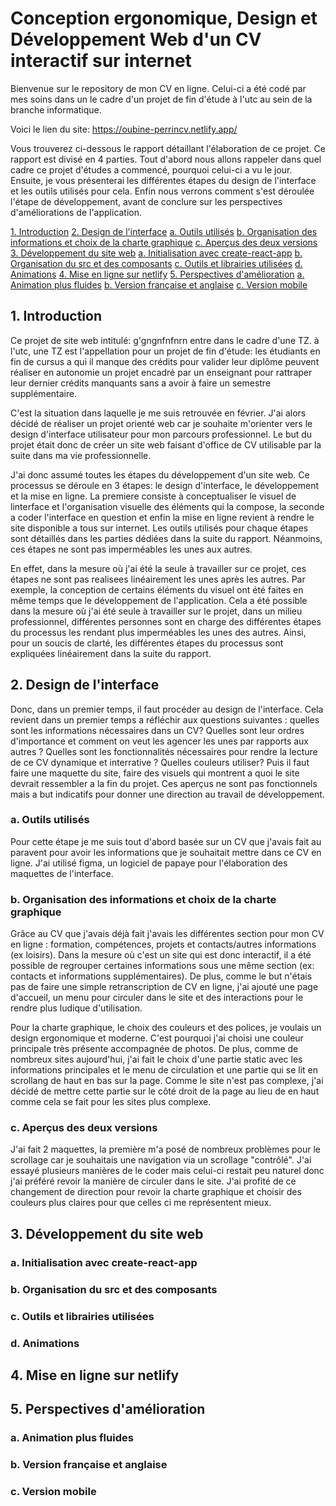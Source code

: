 # Conception ergonomique, Design et Développement Web d'un CV interactif sur internet 


Bienvenue sur le repository de mon CV en ligne. Celui-ci a été codé par mes soins dans un le cadre d'un projet de fin d'étude à l'utc au sein de la branche informatique. 

Voici le lien du site: https://oubine-perrincv.netlify.app/

Vous trouverez ci-dessous le rapport détaillant l'élaboration de ce projet. Ce rapport est divisé en 4 parties. Tout d'abord nous allons rappeler dans quel cadre ce projet d'études a commencé, pourquoi celui-ci a vu le jour. Ensuite, je vous présenterai les différentes étapes du design de l'interface et les outils utilisés pour cela.  Enfin nous verrons comment s'est déroulée l'étape de développement, avant de conclure sur les perspectives d'améliorations de l'application.

[1. Introduction](#introduction)
[2. Design de l'interface](#design)
	[a. Outils utilisés](#outils_utilisés)
	[b. Organisation des informations et choix de la charte graphique](#charte_graphique)
	[c. Aperçus des deux versions](#deux_versions)
[3. Développement du site web]("#developpement")
	[a. Initialisation avec create-react-app]("#react_app")
	[b. Organisation du src et des composants]("#organisation")
	[c. Outils et librairies utilisées]("#librairies")
	[d. Animations]("#animations")
[4. Mise en ligne sur netlify]("#mise_en_ligne")
[5. Perspectives d'amélioration]("#perspectives")
	[a. Animation plus fluides]("#animations")
	[b. Version française et anglaise]("#version_anglaise")
	[c. Version mobile]("#version_mobile")


## 1. Introduction<a id="introduction"></a>

Ce projet de site web intitulé: g'gngnfnfnrn entre dans le cadre d'une TZ. à l'utc, une TZ est l'appellation pour un projet de fin d'étude: les étudiants en fin de cursus a qui il manque des crédits pour valider leur diplôme peuvent réaliser en autonomie un projet encadré par un enseignant pour rattraper leur dernier crédits manquants sans a avoir à faire un semestre supplémentaire. 

C'est la situation dans laquelle je me suis retrouvée en février. J'ai alors décidé de réaliser un projet orienté web car je souhaite m'orienter vers le design d'interface utilisateur pour mon parcours professionnel. Le but du projet était donc de créer un site web faisant d'office de CV utilisable par la suite dans ma vie professionnelle.

J'ai donc assumé toutes les étapes du développement d'un site web. Ce processus se déroule en 3 étapes: le design d'interface, le développement et la mise en ligne. La premiere consiste à conceptualiser le visuel de linterface et l'organisation visuelle des éléments qui la compose, la seconde a coder l'interface en question et enfin la mise en ligne revient à rendre le site disponible a tous sur internet. Les outils utilisés pour chaque étapes sont détaillés dans les parties dédiées dans la suite du rapport. Néanmoins, ces étapes ne sont pas imperméables les unes aux autres. 

En effet, dans la mesure où j'ai été la seule à travailler sur ce projet, ces étapes ne sont pas realisees linéairement les unes après les autres. Par exemple, la conception de certains éléments  du visuel ont été faites en même temps que le développement de l'application. Cela a été possible dans la mesure où j'ai été seule à travailler sur le projet, dans un milieu professionnel, différentes personnes sont en charge des différentes étapes du processus les rendant plus imperméables les unes des autres. Ainsi, pour un soucis de clarté, les différentes étapes du processus sont expliquées linéairement dans la suite du rapport.

## 2. Design de l'interface<a id="design"></a>

Donc, dans un premier temps, il faut procéder au design de l'interface. Cela revient dans un premier temps a réfléchir aux questions suivantes : quelles sont les informations nécessaires dans un CV? Quelles sont leur ordres d'importance et comment on veut les agencer les unes par rapports aux autres ? Quelles sont les fonctionnalités nécessaires pour rendre la lecture de ce CV dynamique et interrative ? Quelles couleurs utiliser? Puis il faut faire une maquette du site, faire des visuels qui montrent a quoi le site devrait ressembler a la fin du projet. Ces aperçus ne sont pas fonctionnels mais a but indicatifs pour donner une direction au travail de développement. 

### a. Outils utilisés<a id="outils_utilisés"></a>

Pour cette étape je me suis tout d'abord basée sur un CV que j'avais fait au paravent pour avoir les informations que je souhaitait mettre dans ce CV en ligne. 
J'ai utilisé figma, un logiciel de papaye pour l'élaboration des maquettes de l'interface. 

### b. Organisation des informations et choix de la charte graphique<a id="charte_graphique"></a>

Grâce au CV que j'avais déjà fait j'avais les différentes section pour mon CV en ligne : formation, compétences, projets et contacts/autres informations (ex loisirs). Dans la mesure où c'est un site qui est donc interactif, il a été possible de regrouper certaines informations sous une même section (ex: contacts et informations supplémentaires). De plus, comme le but n'étais pas de faire une simple retranscription de CV en ligne, j'ai ajouté une page d'accueil, un menu pour circuler dans le site et des interactions pour le rendre plus ludique d'utilisation.

Pour la charte graphique, le choix des couleurs et des polices, je voulais un design ergonomique et moderne. C'est pourquoi j'ai choisi une couleur principale très présente accompagnée de photos. De plus, comme de nombreux sites aujourd'hui, j'ai fait le choix d'une partie static avec les informations principales et le menu de circulation et une partie qui se lit en scrollang de haut en bas sur la page. Comme le site n'est pas complexe, j'ai décidé de mettre cette partie sur le côté droit de la page au lieu de en haut comme cela se fait pour les sites plus complexe. 

### c. Aperçus des deux versions<a id="deux_version"></a>

J'ai fait 2 maquettes, la première m'a posé de nombreux problèmes pour le scrollage car je souhaitais une navigation via un scrollage "contrôlé". J'ai essayé plusieurs manières de le coder mais celui-ci restait peu naturel donc j'ai préféré revoir la manière de circuler dans le site. J'ai profité de ce changement de direction pour revoir la charte graphique et choisir des couleurs plus claires pour que celles ci me représentent mieux.

## 3. Développement du site web<a id="developpement"></a>

### a. Initialisation avec create-react-app<a id="react_app"></a>
### b. Organisation du src et des composants<a id="organisation"></a>
### c. Outils et librairies utilisées <a id="librairies"></a>
### d. Animations<a id="animations"></a>

## 4. Mise en ligne sur netlify<a id="mise_en_ligne"></a>

## 5. Perspectives d'amélioration<a id="perspectives"></a>
### a. Animation plus fluides<a id="animations"></a>
### b. Version française et anglaise<a id="version_anglaise"></a>
### c. Version mobile<a id="version_mobile"></a>
